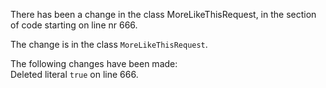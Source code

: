 There has been a change in the class MoreLikeThisRequest, in the section of code starting on line nr 666.
  
The change is in the class ```MoreLikeThisRequest```.
  
The following changes have been made:  
Deleted literal ```true``` on line 666.  
